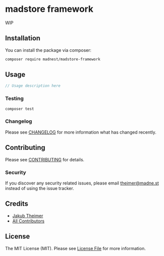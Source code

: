 # madstore framework

<!-- [![Latest Version on Packagist](https://img.shields.io/packagist/v/madnest/madstore-framework.svg?style=flat-square)](https://packagist.org/packages/madnest/madstore-framework)
[![Build Status](https://img.shields.io/travis/madnest/madstore-framework/master.svg?style=flat-square)](https://travis-ci.org/madnest/madstore-framework)
[![Quality Score](https://img.shields.io/scrutinizer/g/madnest/madstore-framework.svg?style=flat-square)](https://scrutinizer-ci.com/g/madnest/madstore-framework)
[![Total Downloads](https://img.shields.io/packagist/dt/madnest/madstore-framework.svg?style=flat-square)](https://packagist.org/packages/madnest/madstore-framework) -->

WIP

## Installation

You can install the package via composer:

```bash
composer require madnest/madstore-framework
```

## Usage

```php
// Usage description here
```

### Testing

```bash
composer test
```

### Changelog

Please see [CHANGELOG](CHANGELOG.md) for more information what has changed recently.

## Contributing

Please see [CONTRIBUTING](CONTRIBUTING.md) for details.

### Security

If you discover any security related issues, please email theimer@madne.st instead of using the issue tracker.

## Credits

- [Jakub Theimer](https://github.com/madnest)
- [All Contributors](../../contributors)

## License

The MIT License (MIT). Please see [License File](LICENSE.md) for more information.
